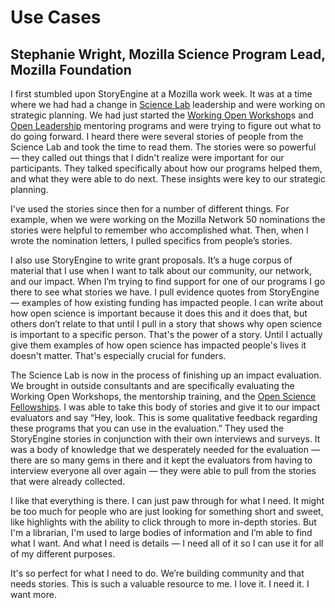 # Use Cases

## Stephanie Wright, Mozilla Science Program Lead, Mozilla Foundation

I first stumbled upon StoryEngine at a Mozilla work week. It was at a time where we had had a change in [Science Lab](https://science.mozilla.org/) leadership and were working on strategic planning. We had just started the [Working Open Workshop](https://mozillascience.github.io/WOW-2017/)s and [Open Leadership](https://mozilla.github.io/leadership-training/) mentoring programs and were trying to figure out what to do going forward. I heard there were several stories of people from the Science Lab and took the time to read them. The stories were so powerful — they called out things that I didn't realize were important for our participants. They talked specifically about how our programs helped them, and what they were able to do next. These insights were key to our strategic planning.

I've used the stories since then for a number of different things. For example, when we were working on the Mozilla Network 50 nominations the stories were helpful to remember who accomplished what. Then, when I wrote the nomination letters, I pulled specifics from people’s stories.

I also use StoryEngine to write grant proposals. It’s a huge corpus of material that I use when I want to talk about our community, our network, and our impact. When I’m trying to find support for one of our programs I go there to see what stories we have. I pull evidence quotes from StoryEngine — examples of how existing funding has impacted people. I can write about how open science is important because it does this and it does that, but others don’t relate to that until I pull in a story that shows why open science is important to a specific person. That's the power of a story. Until I actually give them examples of how open science has impacted people's lives it doesn't matter. That's especially crucial for funders.

The Science Lab is now in the process of finishing up an impact evaluation. We brought in outside consultants and are specifically evaluating the Working Open Workshops, the mentorship training, and the [Open Science Fellowships](https://science.mozilla.org/programs/fellowships). I was able to take this body of stories and give it to our impact evaluators and say “Hey, look. This is some qualitative feedback regarding these programs that you can use in the evaluation.” They used the StoryEngine stories in conjunction with their own interviews and surveys. It was a body of knowledge that we desperately needed for the evaluation — there are so many gems in there and it kept the evaluators from having to interview everyone all over again — they were able to pull from the stories that were already collected.

I like that everything is there. I can just paw through for what I need. It might be too much for people who are just looking for something short and sweet, like highlights with the ability to click through to more in-depth stories. But I'm a librarian, I'm used to large bodies of information and I’m able to find what I want. And what I need is details — I need all of it so I can use it for all of my different purposes.

It's so perfect for what I need to do. We’re building community and that needs stories. This is such a valuable resource to me. I love it. I need it. I want more.

  


